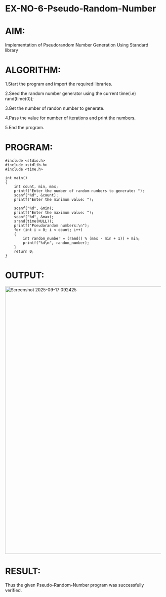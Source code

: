 # EX-NO-6-Pseudo-Random-Number

# AIM: 
Implementation of Pseudorandom Number Generation Using Standard library

# ALGORITHM:
1.Start the program and import the required libraries.

2.Seed the random number generator using the current time(i.e) rand(time(0));

3.Get the number of randon number to generate.

4.Pass the value for number of iterations and print the numbers.

5.End the program.

# PROGRAM:
```
#include <stdio.h>
#include <stdlib.h>
#include <time.h>

int main() 
{
    int count, min, max;
    printf("Enter the number of random numbers to generate: ");
    scanf("%d", &count);
    printf("Enter the minimum value: ");
    
    scanf("%d", &min);
    printf("Enter the maximum value: ");
    scanf("%d", &max);
    srand(time(NULL));
    printf("Pseudorandom numbers:\n");   
    for (int i = 0; i < count; i++) 
    {
        int random_number = (rand() % (max - min + 1)) + min;
        printf("%d\n", random_number);
    }
    return 0;
}
```

# OUTPUT:
<img width="1679" height="865" alt="Screenshot 2025-09-17 092425" src="https://github.com/user-attachments/assets/db5df464-d61b-41ac-baad-86da7d3ff8f8" />


# RESULT:
Thus the given Pseudo-Random-Number program was successfully verified.
